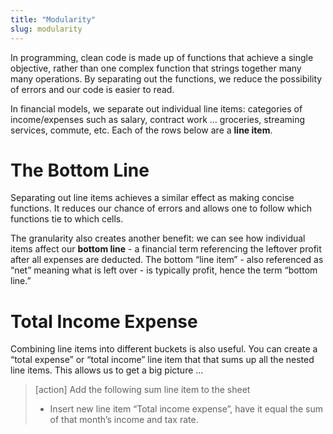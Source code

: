 ```yaml
---
title: "Modularity"
slug: modularity
---
```


In programming, clean code is made up of functions that achieve a single objective, rather than one complex function that strings together many many operations. By separating out the functions, we reduce the possibility of errors and our code is easier to read.

In financial models, we separate out individual line items: categories of income/expenses such as salary, contract work … groceries, streaming services, commute, etc. Each of the rows below are a **line item**.

# The Bottom Line

Separating out line items achieves a similar effect as making concise functions. It reduces our  chance of errors and allows one to follow which functions tie to which cells.

The granularity also creates another benefit: we can see how individual items affect our **bottom line** - a financial term referencing the leftover profit after all expenses are deducted. The bottom “line item” - also referenced as “net” meaning what is left over - is typically profit, hence the term “bottom line.”

# Total Income Expense

Combining line items into different buckets is also useful. You can create a “total expense” or “total income” line item that that sums up all the nested line items. This allows us to get a big picture …

>[action]
> Add the following sum line item to the sheet
>
>* Insert new line item “Total income expense”, have it equal the sum of that month’s income and tax rate.
